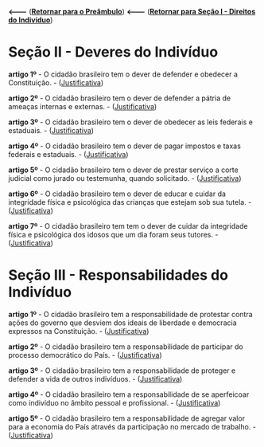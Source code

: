 **<---** ([**Retornar para o Preâmbulo**](../docs/README.md))
**<---** ([**Retornar para Seção I - Direitos do Indivíduo**](../docs/DireitosDoIndividuo.md))

# Seção II - Deveres do Indivíduo

**artigo 1º** - O cidadão brasileiro tem o dever de defender e obedecer a Constituição. - ([Justificativa](justificativa/Artigo1.md))

**artigo 2º** - O cidadão brasileiro tem o dever de defender a pátria de ameaças internas e externas. - ([Justificativa](justificativa/Artigo2.md))

**artigo 3º** - O cidadão brasileiro tem o dever de obedecer as leis federais e estaduais. - ([Justificativa](justificativa/Artigo3.md))

**artigo 4º** - O cidadão brasileiro tem o dever de pagar impostos e taxas federais e estaduais. - ([Justificativa](justificativa/Artigo4.md))

**artigo 5º** - O cidadão brasileiro tem o dever de prestar serviço a corte judicial como jurado ou testemunha, quando solicitado. - ([Justificativa](justificativa/Artigo5.md))

**artigo 6º** - O cidadão brasileiro tem o dever de educar e cuidar da integridade física e psicológica das crianças que estejam sob sua tutela. - ([Justificativa](justificativa/Artigo6.md))

**artigo 7º** - O cidadão brasileiro tem tem o dever de cuidar da integridade física e psicológica dos idosos que um dia foram seus tutores. - ([Justificativa](justificativa/Artigo7.md))

# Seção III - Responsabilidades do Indivíduo

**artigo 1º** - O cidadão brasileiro tem a responsabilidade de protestar contra ações do governo que desviem dos ideais de liberdade e democracia expressos na Constituição. - ([Justificativa](justificativa/Artigo1.md))

**artigo 2º** - O cidadão brasileiro tem a responsabilidade de participar do processo democrático do País. - ([Justificativa](justificativa/Artigo2.md))

**artigo 3º** - O cidadão brasileiro tem a responsabilidade de proteger e defender a vida de outros indivíduos. - ([Justificativa](justificativa/Artigo3.md))

**artigo 4º** - O cidadão brasileiro tem a responsabilidade de se aperfeicoar como indivíduo no âmbito pessoal e profissional. - ([Justificativa](justificativa/Artigo4.md))

**artigo 5º** - O cidadão brasileiro tem a responsabilidade de agregar valor para a economia do País através da participação no mercado de trabalho. - ([Justificativa](justificativa/Artigo5.md))


